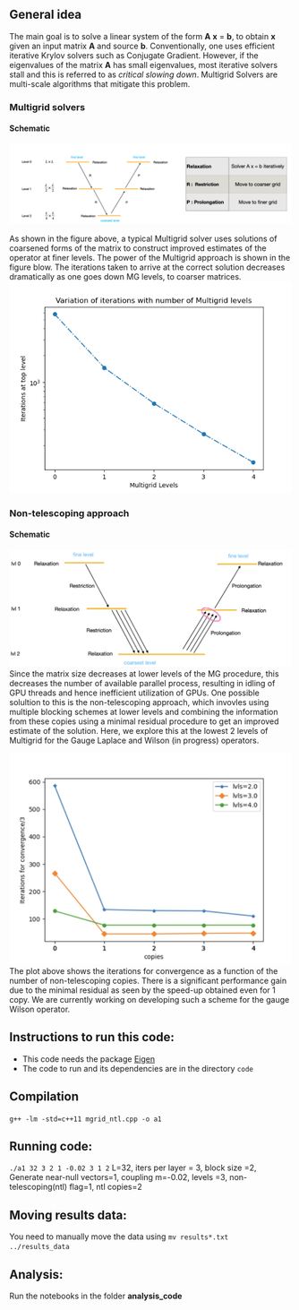 
## General idea
The main goal is to solve a linear system of the form **A** **x** = **b**,  to obtain **x** given an input matrix **A** and source **b**.
Conventionally, one uses efficient iterative Krylov solvers such as Conjugate Gradient.
However, if the eigenvalues of the matrix **A** has small eigenvalues, most iterative solvers stall and this is referred to as *critical slowing down*.
Multigrid Solvers are multi-scale algorithms that mitigate this problem.

### Multigrid solvers 
#### Schematic
![Schematic](https://github.com/vmos1/Code_highlights/blob/main/1_Multigrid_2d/images/MGrid_schematic.png)

As shown in the figure above, a typical Multigrid solver uses solutions of coarsened forms of the matrix to construct improved estimates of the operator at finer levels. The power of the Multigrid approach is shown in the figure blow. The iterations taken to arrive at the correct solution decreases dramatically as one goes down MG levels, to coarser matrices.
![MG_performance](https://github.com/vmos1/Code_highlights/blob/main/1_Multigrid_2d/images/MG_iterations_vs_levels.png)

### Non-telescoping approach
#### Schematic
![Non-telescoping schematic](https://github.com/vmos1/Code_highlights/blob/main/1_Multigrid_2d/images/ntl_schematic.png)
Since the matrix size decreases at lower levels of the MG procedure, this decreases the number of available parallel process, resulting in idling of GPU threads and hence inefficient utilization of GPUs. One possible solultion to this is the non-telescoping approach, which invovles using multiple blocking schemes at lower levels and combining the information from these copies using a minimal residual procedure to get an improved estimate of the solution. Here, we explore this at the lowest 2 levels of Multigrid for the Gauge Laplace and Wilson (in progress) operators.

![Results for Laplace operator](https://github.com/vmos1/Code_highlights/blob/main/1_Multigrid_2d/images/ntl_laplace.png)
The plot above shows the iterations for convergence as a function of the number of non-telescoping copies. There is a significant performance gain due to the minimal residual as seen by the speed-up obtained even for 1 copy.
We are currently working on developing such a scheme for the gauge Wilson operator.


## Instructions to run this code: 
- This code needs the package [Eigen](https://eigen.tuxfamily.org/index.php?title=Main_Page)
- The code to run and its dependencies are in the directory `code`

## Compilation
`g++ -lm -std=c++11 mgrid_ntl.cpp -o a1 `

## Running code: 
`./a1 32 3 2 1 -0.02 3 1 2`
L=32, iters per layer = 3, block size =2, Generate near-null vectors=1, coupling m=-0.02, levels =3, non-telescoping(ntl) flag=1, ntl copies=2

## Moving results data: 
You need to manually move the data using 
`mv results*.txt ../results_data`

## Analysis: 
Run the notebooks in the folder **analysis_code**
